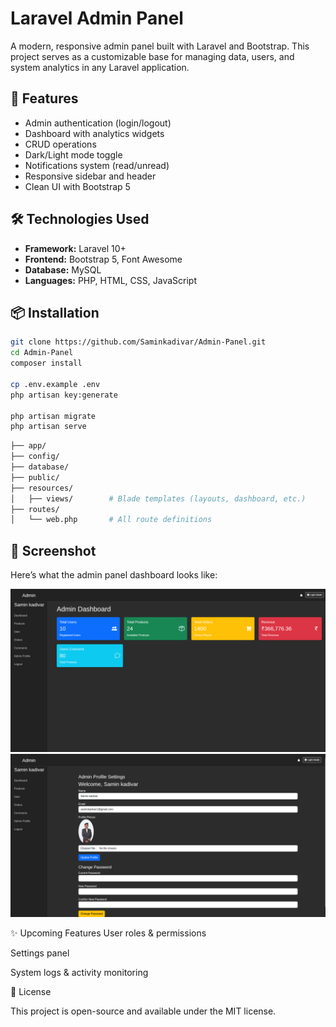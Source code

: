 # Laravel Admin Panel

A modern, responsive admin panel built with Laravel and Bootstrap. This project serves as a customizable base for managing data, users, and system analytics in any Laravel application.

## 🚀 Features

- Admin authentication (login/logout)
- Dashboard with analytics widgets
- CRUD operations
- Dark/Light mode toggle
- Notifications system (read/unread)
- Responsive sidebar and header
- Clean UI with Bootstrap 5

## 🛠️ Technologies Used

- **Framework:** Laravel 10+
- **Frontend:** Bootstrap 5, Font Awesome
- **Database:** MySQL
- **Languages:** PHP, HTML, CSS, JavaScript

## 📦 Installation

```bash
git clone https://github.com/Saminkadivar/Admin-Panel.git
cd Admin-Panel
composer install

cp .env.example .env
php artisan key:generate

php artisan migrate
php artisan serve

````


```bash
├── app/
├── config/
├── database/
├── public/
├── resources/
│   ├── views/        # Blade templates (layouts, dashboard, etc.)
├── routes/
│   └── web.php       # All route definitions
```
## 📸 Screenshot

Here’s what the admin panel dashboard looks like:

![Admin Dashboard](screenshots/admindashboard.png)
![Admin Profile](screenshots/adminprofile.png)


✨ Upcoming Features
User roles & permissions

Settings panel

System logs & activity monitoring

📃 License

This project is open-source and available under the MIT license.





